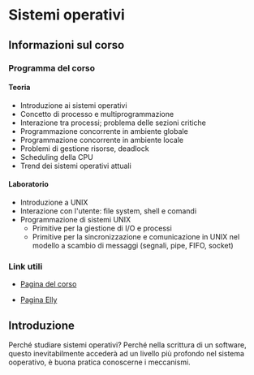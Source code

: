 # Sistemi operativi
## Informazioni sul corso
### Programma del corso
#### Teoria
- Introduzione ai sistemi operativi
- Concetto di processo e multiprogrammazione
- Interazione tra processi; problema delle sezioni critiche
- Programmazione concorrente in ambiente globale
- Programmazione concorrente in ambiente locale
- Problemi di gestione risorse, deadlock
- Scheduling della CPU
- Trend dei sistemi operativi attuali
  
#### Laboratorio
- Introduzione a UNIX
- Interazione con l'utente: file system, shell e comandi
- Programmazione di sistemi UNIX
  - Primitive per la giestione di I/O e processi
  - Primitive per la sincronizzazione e comunicazione in UNIX nel modello a scambio di messaggi (segnali, pipe, FIFO, socket)
### Link utili
- [Pagina del corso](https://corsi.unipr.it/it/ugov/degreecourse/216746)

- [Pagina Elly](https://elly2023.dia.unipr.it/course/view.php?id=313)


## Introduzione
Perché studiare sistemi operativi? Perché nella scrittura di un software, questo inevitabilmente accederà ad un livello più profondo nel sistema ooperativo, è buona pratica conoscerne i meccanismi.

